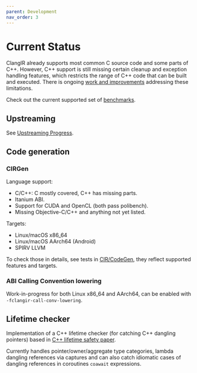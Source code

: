 ```yaml
---
parent: Development
nav_order: 3
---
```

# Current Status

ClangIR already supports most common C source code and some parts of C++. However, C++ support is still missing certain cleanup and exception handling features, which restricts the range of C++ code that can be built and executed. There is ongoing [work and improvements](https://github.com/llvm/clangir/issues) addressing these limitations.

Check out the current supported set of [benchmarks](https://llvm.github.io/clangir/Development/benchmark.html).

## Upstreaming

See [Upstreaming Progress](https://llvm.github.io/clangir/Development/upstreaming-progress.html).

## Code generation

### CIRGen
Language support:
- C/C++: C mostly covered, C++ has missing parts.
- Itanium ABI.
- Support for CUDA and OpenCL (both pass polibench).
- Missing Objective-C/C++ and anything not yet listed.

Targets:
- Linux/macOS x86_64
- Linux/macOS AArch64 (Android)
- SPIRV LLVM

To check those in details, see tests in [CIR/CodeGen](https://github.com/llvm/clangir/tree/main/clang/test/CIR/CodeGen), they reflect supported features and targets.

### ABI Calling Convention lowering

Work-in-progress for both Linux x86_64 and AArch64, can be enabled with `-fclangir-call-conv-lowering`.

## Lifetime checker

Implementation of a C++ lifetime checker (for catching C++
dangling pointers) based in [C++ lifetime safety
paper](https://www.open-std.org/jtc1/sc22/wg21/docs/papers/2019/p1179r1.pdf).

Currently handles pointer/owner/aggregate type categories, lambda dangling
references via captures and can also catch idiomatic cases of dangling
references in coroutines `coawait` expressions.
